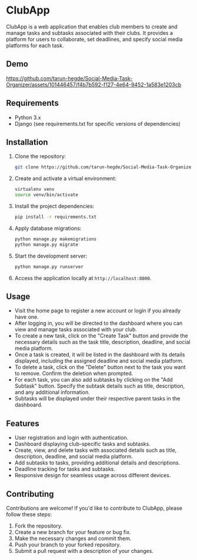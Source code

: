 # ClubApp

ClubApp is a web application that enables club members to create and manage tasks and subtasks associated with their clubs. It provides a platform for users to collaborate, set deadlines, and specify social media platforms for each task.
## Demo

https://github.com/tarun-hegde/Social-Media-Task-Organizer/assets/101446457/f4b7b592-f127-4e64-9452-1a583e1203cb

## Requirements

- Python 3.x
- Django (see requirements.txt for specific versions of dependencies)

## Installation

1. Clone the repository:

   ```bash
   git clone https://github.com/tarun-hegde/Social-Media-Task-Organizer.git
   ```

2. Create and activate a virtual environment:

   ```bash
   virtualenv venv
   source venv/bin/activate
   ```

3. Install the project dependencies:

   ```bash
   pip install -r requirements.txt
   ```

4. Apply database migrations:

   ```bash
   python manage.py makemigrations
   python manage.py migrate
   ```

5. Start the development server:

   ```bash
   python manage.py runserver
   ```

6. Access the application locally at `http://localhost:8000`.

## Usage

- Visit the home page to register a new account or login if you already have one.
- After logging in, you will be directed to the dashboard where you can view and manage tasks associated with your club.
- To create a new task, click on the "Create Task" button and provide the necessary details such as the task title, description, deadline, and social media platform.
- Once a task is created, it will be listed in the dashboard with its details displayed, including the assigned deadline and social media platform.
- To delete a task, click on the "Delete" button next to the task you want to remove. Confirm the deletion when prompted.
- For each task, you can also add subtasks by clicking on the "Add Subtask" button. Specify the subtask details such as title, description, and any additional information.
- Subtasks will be displayed under their respective parent tasks in the dashboard.

## Features

- User registration and login with authentication.
- Dashboard displaying club-specific tasks and subtasks.
- Create, view, and delete tasks with associated details such as title, description, deadline, and social media platform.
- Add subtasks to tasks, providing additional details and descriptions.
- Deadline tracking for tasks and subtasks.
- Responsive design for seamless usage across different devices.

## Contributing

Contributions are welcome! If you'd like to contribute to ClubApp, please follow these steps:

1. Fork the repository.
2. Create a new branch for your feature or bug fix.
3. Make the necessary changes and commit them.
4. Push your branch to your forked repository.
5. Submit a pull request with a description of your changes.






